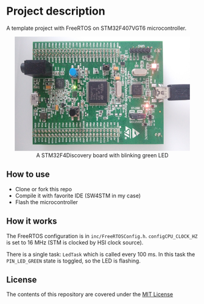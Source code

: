 # Project description

A template project with FreeRTOS on STM32F407VGT6 microcontroller. 

<p align="center">
  <img width="460" height="300" src="images/board.jpg">
  <br>A STM32F4Discovery board with blinking green LED 
</p>


## How to use

* Clone or fork this repo
* Compile it with favorite IDE (SW4STM in my case)
* Flash the microcontroller

## How it works

The FreeRTOS configuration is in `inc/FreeRTOSConfig.h`.
`configCPU_CLOCK_HZ` is set to 16 MHz (STM is clocked by HSI clock source).

There is a single task: `LedTask` which is called every 100 ms. In this
task the `PIN_LED_GREEN` state is toggled, so the LED is flashing.

## License
The contents of this repository are covered under the [MIT License](./LICENSE.txt)

